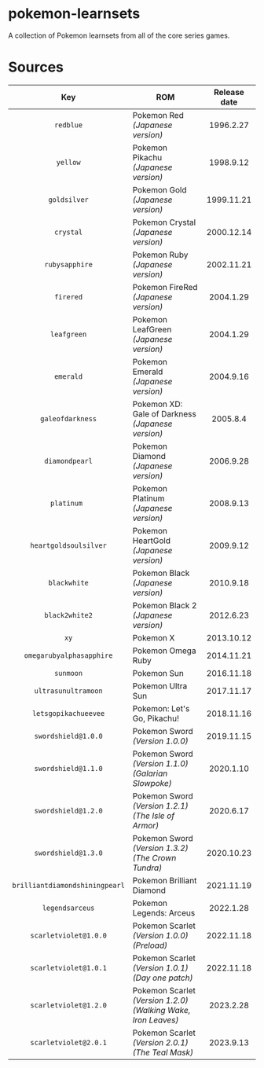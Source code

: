 # pokemon-learnsets
A collection of Pokemon learnsets from all of the core series games.

# Sources
| Key | ROM | Release date |
| :-: | - | :-: |
| `redblue` | Pokemon Red *(Japanese version)* | 1996.2.27
| `yellow` | Pokemon Pikachu *(Japanese version)* | 1998.9.12
| `goldsilver` | Pokemon Gold *(Japanese version)* | 1999.11.21
| `crystal` | Pokemon Crystal *(Japanese version)* | 2000.12.14
| `rubysapphire` | Pokemon Ruby *(Japanese version)* | 2002.11.21
| `firered` | Pokemon FireRed *(Japanese version)* | 2004.1.29
| `leafgreen` | Pokemon LeafGreen *(Japanese version)* | 2004.1.29
| `emerald` | Pokemon Emerald *(Japanese version)* | 2004.9.16
| `galeofdarkness` | Pokemon XD: Gale of Darkness *(Japanese version)* | 2005.8.4
| `diamondpearl` | Pokemon Diamond *(Japanese version)* | 2006.9.28
| `platinum `| Pokemon Platinum *(Japanese version)* | 2008.9.13
| `heartgoldsoulsilver` | Pokemon HeartGold *(Japanese version)* | 2009.9.12
| `blackwhite` | Pokemon Black *(Japanese version)* | 2010.9.18
| `black2white2` | Pokemon Black 2 *(Japanese version)* | 2012.6.23
| `xy` | Pokemon X | 2013.10.12
| `omegarubyalphasapphire` | Pokemon Omega Ruby | 2014.11.21
| `sunmoon` | Pokemon Sun | 2016.11.18
| `ultrasunultramoon` | Pokemon Ultra Sun | 2017.11.17
| `letsgopikachueevee` | Pokemon: Let's Go, Pikachu! | 2018.11.16
| `swordshield@1.0.0` | Pokemon Sword *(Version 1.0.0)* | 2019.11.15
| `swordshield@1.1.0` | Pokemon Sword *(Version 1.1.0) (Galarian Slowpoke)* | 2020.1.10
| `swordshield@1.2.0` | Pokemon Sword *(Version 1.2.1) (The Isle of Armor)* | 2020.6.17
| `swordshield@1.3.0` | Pokemon Sword *(Version 1.3.2) (The Crown Tundra)* | 2020.10.23
| `brilliantdiamondshiningpearl` | Pokemon Brilliant Diamond | 2021.11.19
| `legendsarceus` | Pokemon Legends: Arceus | 2022.1.28
| `scarletviolet@1.0.0` | Pokemon Scarlet *(Version 1.0.0) (Preload)* | 2022.11.18
| `scarletviolet@1.0.1` | Pokemon Scarlet *(Version 1.0.1) (Day one patch)* | 2022.11.18
| `scarletviolet@1.2.0` | Pokemon Scarlet *(Version 1.2.0) (Walking Wake, Iron Leaves)* | 2023.2.28
| `scarletviolet@2.0.1` | Pokemon Scarlet *(Version 2.0.1) (The Teal Mask)* | 2023.9.13
